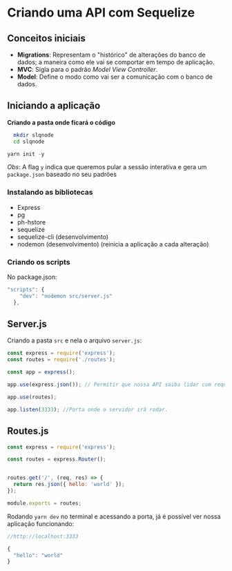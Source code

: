 # Criando uma API com Sequelize
## Conceitos iniciais
- **Migrations**: Representam o "histórico" de alterações do banco de dados; a maneira como ele vai se comportar em tempo de aplicação.
- **MVC**: Sigla para o padrão *Model View Controller*.
- **Model**: Define o modo como vai ser a comunicação com o banco de dados.


## Iniciando a aplicação
**Criando a pasta onde ficará o código**
```bash
  mkdir slqnode
  cd slqnode
```
```javascript
yarn init -y
```
*Obs*: A flag `y` indica que queremos pular a sessão interativa e gera um `‎package.json` baseado no seu padrões

### Instalando as bibliotecas
- Express
- pg
- ph-hstore
- sequelize
- sequelize-cli (desenvolvimento)
- nodemon (desenvolvimento) (reinicia a aplicação a cada alteração)

### Criando os scripts
No package.json:
```javascript
"scripts": {
    "dev": "nodemon src/server.js"
  },
```

## Server.js
Criando a pasta `src` e nela o arquivo `server.js`:

```javascript
const express = require('express');
const routes = require('./routes');

const app = express();

app.use(express.json()); // Permitir que nossa API saiba lidar com requisições JSON

app.use(routes);

app.listen(3333); //Porta onde o servidor irá rodar.
```

## Routes.js
```javascript
const express = require('express');

const routes = express.Router();


routes.get('/', (req, res) => {
  return res.json({ hello: 'world' });
});

module.exports = routes;
```

Rodando `yarn dev` no terminal e acessando a porta, já é possível ver nossa aplicação funcionando:
```javascript
//http://localhost:3333

{
  "hello": "world"
}
```